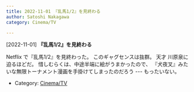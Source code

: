 ```yaml
---
title: 2022-11-01 『乱馬1/2』を見終わる
author: Satoshi Nakagawa
category: Cinema/TV

---
```


[2022-11-01] **『乱馬1/2』を見終わる** 

 Netflix で『乱馬1/2』を見終わった。
このギャグセンスは抜群。
天才 川原泉に迫るほどだ。
惜しむらくは、中途半端に絵がうまかったので、
『犬夜叉』みたいな無限トーナメント漫画を手掛けてしまったのだろう ---
もったいない。

- Category: [Cinema/TV](https://merapano.github.io/categories.html#Cinema/TV)

